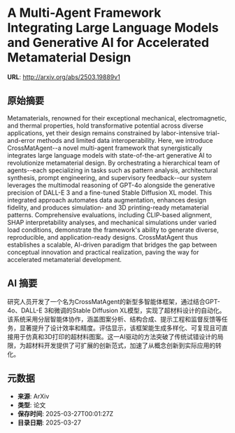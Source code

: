 # A Multi-Agent Framework Integrating Large Language Models and Generative AI for Accelerated Metamaterial Design

**URL**: http://arxiv.org/abs/2503.19889v1

## 原始摘要

Metamaterials, renowned for their exceptional mechanical, electromagnetic,
and thermal properties, hold transformative potential across diverse
applications, yet their design remains constrained by labor-intensive
trial-and-error methods and limited data interoperability. Here, we introduce
CrossMatAgent--a novel multi-agent framework that synergistically integrates
large language models with state-of-the-art generative AI to revolutionize
metamaterial design. By orchestrating a hierarchical team of agents--each
specializing in tasks such as pattern analysis, architectural synthesis, prompt
engineering, and supervisory feedback--our system leverages the multimodal
reasoning of GPT-4o alongside the generative precision of DALL-E 3 and a
fine-tuned Stable Diffusion XL model. This integrated approach automates data
augmentation, enhances design fidelity, and produces simulation- and 3D
printing-ready metamaterial patterns. Comprehensive evaluations, including
CLIP-based alignment, SHAP interpretability analyses, and mechanical
simulations under varied load conditions, demonstrate the framework's ability
to generate diverse, reproducible, and application-ready designs. CrossMatAgent
thus establishes a scalable, AI-driven paradigm that bridges the gap between
conceptual innovation and practical realization, paving the way for accelerated
metamaterial development.


## AI 摘要

研究人员开发了一个名为CrossMatAgent的新型多智能体框架，通过结合GPT-4o、DALL-E 3和微调的Stable Diffusion XL模型，实现了超材料设计的自动化。该系统采用分层智能体协作，涵盖图案分析、结构合成、提示工程和监督反馈等任务，显著提升了设计效率和精度。评估显示，该框架能生成多样化、可复现且可直接用于仿真和3D打印的超材料图案。这一AI驱动的方法突破了传统试错设计的局限，为超材料开发提供了可扩展的创新范式，加速了从概念创新到实际应用的转化。

## 元数据

- **来源**: ArXiv
- **类型**: 论文
- **保存时间**: 2025-03-27T00:01:27Z
- **目录日期**: 2025-03-27
